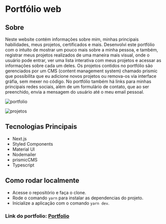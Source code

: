 # Portfólio web

## Sobre

Neste website contém informações sobre mim, minhas principais habilidades, meus projetos, certificados e mais. Desenvolvi este portfólio com o intuito de mostrar um pouco mais sobre a minha pessoa, e também, registrar meus projetos realizados de uma maneira mais visual, onde o usuário pode entrar, ver uma lista interativa com meus projetos e acessar as informações sobre cada um deles.
Os projetos contidos no portfólio são gerenciados por um CMS (content management system) chamado prismic que possibilita que eu adicione novos projetos ou remova-os via interface gráfia, sem mexer no código. No portfólio também há links para minhas principais redes sociais, além de um formulário de contato, que ao ser preenchido, envia a mensagem do usuário até o meu email pessoal.

![portfolio](https://user-images.githubusercontent.com/82843746/173350040-90acc78a-e18c-47cd-a185-359d8c77a133.png)

![projetos](https://user-images.githubusercontent.com/82843746/173351160-2c80ae83-ddc5-443f-a726-cb53331a7d22.png)

## Tecnologias Principais

- Next.js
- Styled Components
- Material UI
- Nodemailer
- prismicCMS
- Typescript


## Como rodar localmente

- Acesse o repositório e faça o clone.
- Rode o comando `yarn` para instalar as dependencias do projeto.
- Inicialize a aplicação com o comando `yarn dev`.

### Link do portfolio: <a href="https://portfolio-next-js-inaciogu.vercel.app/" target="blank">Portfolio</a>
